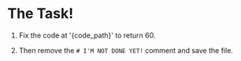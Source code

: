 # The Task!
1. Fix the code at '{code_path}' to return 60.

2. Then remove the `# I'M NOT DONE YET!` comment and save the file.